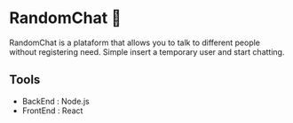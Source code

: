 # RandomChat :speech_balloon:
RandomChat is a plataform that allows you to talk to different people without registering need. Simple insert a temporary user and start chatting.

## Tools
- BackEnd : Node.js
- FrontEnd : React
